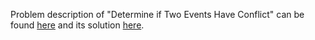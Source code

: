 Problem description of "Determine if Two Events Have Conflict" can be found [here](https://leetcode.com/problems/determine-if-two-events-have-conflict/description/) and its solution [here]().